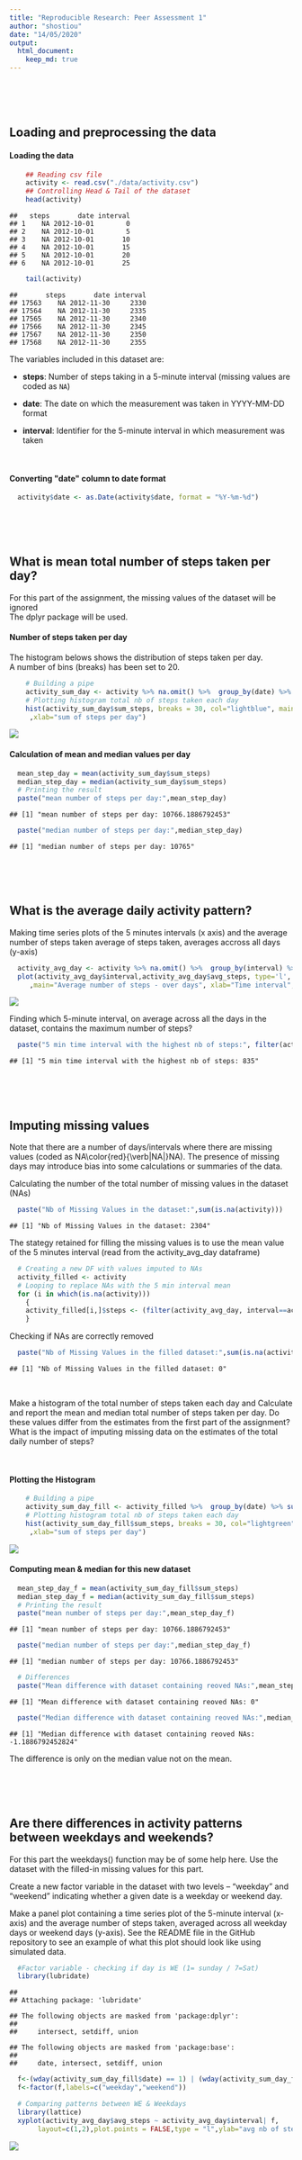 ```yaml
---
title: "Reproducible Research: Peer Assessment 1"
author: "shostiou"
date: "14/05/2020"
output: 
  html_document:
    keep_md: true
---
```


<br>
<br>
<br>


## Loading and preprocessing the data

#### Loading the data

```r
    ## Reading csv file
    activity <- read.csv("./data/activity.csv")
    ## Controlling Head & Tail of the dataset
    head(activity)
```

```
##   steps       date interval
## 1    NA 2012-10-01        0
## 2    NA 2012-10-01        5
## 3    NA 2012-10-01       10
## 4    NA 2012-10-01       15
## 5    NA 2012-10-01       20
## 6    NA 2012-10-01       25
```

```r
    tail(activity)
```

```
##       steps       date interval
## 17563    NA 2012-11-30     2330
## 17564    NA 2012-11-30     2335
## 17565    NA 2012-11-30     2340
## 17566    NA 2012-11-30     2345
## 17567    NA 2012-11-30     2350
## 17568    NA 2012-11-30     2355
```

The variables included in this dataset are:  

* **steps**: Number of steps taking in a 5-minute interval (missing
    values are coded as `NA`)

* **date**: The date on which the measurement was taken in YYYY-MM-DD
    format

* **interval**: Identifier for the 5-minute interval in which
    measurement was taken  

<br>

#### Converting "date" column to date format


```r
  activity$date <- as.Date(activity$date, format = "%Y-%m-%d")
```


<br>
<br>
<br>




## What is mean total number of steps taken per day?  

For this part of the assignment, the missing values of the dataset will be ignored  
The dplyr package will be used.  



#### Number of steps taken per day  

The histogram belows shows the distribution of steps taken per day.  
A number of bins (breaks) has been set to 20.  


```r
    # Building a pipe
    activity_sum_day <- activity %>% na.omit() %>%  group_by(date) %>% summarize(sum_steps =sum(steps))
    # Plotting histogram total nb of steps taken each day
    hist(activity_sum_day$sum_steps, breaks = 30, col="lightblue", main="total number of steps taken per day"
     ,xlab="sum of steps per day")
```

![](PA1_shostiou_files/figure-html/total_nb_steps_day-1.png)<!-- -->

#### Calculation of mean and median values per day  


```r
  mean_step_day = mean(activity_sum_day$sum_steps)
  median_step_day = median(activity_sum_day$sum_steps)
  # Printing the result
  paste("mean number of steps per day:",mean_step_day)
```

```
## [1] "mean number of steps per day: 10766.1886792453"
```

```r
  paste("median number of steps per day:",median_step_day)
```

```
## [1] "median number of steps per day: 10765"
```

<br>
<br>
<br>


## What is the average daily activity pattern?

Making time series plots of the 5 minutes intervals (x axis) and the average number of steps taken average of steps
taken, averages accross all days (y-axis)  


```r
  activity_avg_day <- activity %>% na.omit() %>%  group_by(interval) %>% summarize(avg_steps =mean(steps))
  plot(activity_avg_day$interval,activity_avg_day$avg_steps, type='l', col='darkblue'
     ,main="Average number of steps - over days", xlab="Time interval",ylab="Steps - averaged over days")
```

![](PA1_shostiou_files/figure-html/dayly_avg_pattern-1.png)<!-- -->

Finding which 5-minute interval, on average across all the days in the dataset, contains the maximum number of steps?  


```r
  paste("5 min time interval with the highest nb of steps:", filter(activity_avg_day,avg_steps==max(avg_steps))[1])
```

```
## [1] "5 min time interval with the highest nb of steps: 835"
```

<br>
<br>
<br>



## Imputing missing values

Note that there are a number of days/intervals where there are missing values (coded as NA\color{red}{\verb|NA|}NA). The presence of missing days may introduce bias into some calculations or summaries of the data.  

Calculating the number of the total number of missing values in the dataset (NAs)  


```r
  paste("Nb of Missing Values in the dataset:",sum(is.na(activity)))
```

```
## [1] "Nb of Missing Values in the dataset: 2304"
```

The stategy retained for filling the missing values is to use the mean value of the 5 minutes interval
(read from the activity_avg_day dataframe)  


```r
  # Creating a new DF with values imputed to NAs
  activity_filled <- activity
  # Looping to replace NAs with the 5 min interval mean
  for (i in which(is.na(activity)))
    {
    activity_filled[i,]$steps <- (filter(activity_avg_day, interval==activity_filled[i,]$interval)$avg_steps)
    }
```

Checking if NAs are correctly removed


```r
  paste("Nb of Missing Values in the filled dataset:",sum(is.na(activity_filled)))
```

```
## [1] "Nb of Missing Values in the filled dataset: 0"
```
<br>

Make a histogram of the total number of steps taken each day and Calculate and report the mean and median total number of steps taken per day. Do these values differ from the estimates from the first part of the assignment? What is the impact of imputing missing data on the estimates of the total daily number of steps?  

<br>

#### Plotting the Histogram  


```r
    # Building a pipe
    activity_sum_day_fill <- activity_filled %>%  group_by(date) %>% summarize(sum_steps =sum(steps))
    # Plotting histogram total nb of steps taken each day
    hist(activity_sum_day_fill$sum_steps, breaks = 30, col="lightgreen", main="total number of steps taken per day NAs filled"
     ,xlab="sum of steps per day")  
```

![](PA1_shostiou_files/figure-html/hist_plot_2-1.png)<!-- -->

#### Computing mean & median for this new dataset  


```r
  mean_step_day_f = mean(activity_sum_day_fill$sum_steps)
  median_step_day_f = median(activity_sum_day_fill$sum_steps)
  # Printing the result
  paste("mean number of steps per day:",mean_step_day_f)
```

```
## [1] "mean number of steps per day: 10766.1886792453"
```

```r
  paste("median number of steps per day:",median_step_day_f)
```

```
## [1] "median number of steps per day: 10766.1886792453"
```

```r
  # Differences
  paste("Mean difference with dataset containing reoved NAs:",mean_step_day - mean_step_day_f)
```

```
## [1] "Mean difference with dataset containing reoved NAs: 0"
```

```r
  paste("Median difference with dataset containing reoved NAs:",median_step_day - median_step_day_f)
```

```
## [1] "Median difference with dataset containing reoved NAs: -1.1886792452824"
```

The difference is only on the median value not on the mean.  

<br>
<br>
<br>


## Are there differences in activity patterns between weekdays and weekends?

For this part the weekdays() function may be of some help here. Use the dataset with the filled-in missing values for this part.  

Create a new factor variable in the dataset with two levels – “weekday” and “weekend” indicating whether a given date is a weekday or weekend day.  

Make a panel plot containing a time series plot of the 5-minute interval (x-axis) and the average number of steps taken, averaged across all weekday days or weekend days (y-axis). See the README file in the GitHub repository to see an example of what this plot should look like using simulated data.  


```r
  #Factor variable - checking if day is WE (1= sunday / 7=Sat)
  library(lubridate)
```

```
## 
## Attaching package: 'lubridate'
```

```
## The following objects are masked from 'package:dplyr':
## 
##     intersect, setdiff, union
```

```
## The following objects are masked from 'package:base':
## 
##     date, intersect, setdiff, union
```

```r
  f<-(wday(activity_sum_day_fill$date) == 1) | (wday(activity_sum_day_fill$date) == 7)
  f<-factor(f,labels=c("weekday","weekend"))

  # Comparing patterns between WE & Weekdays
  library(lattice)
  xyplot(activity_avg_day$avg_steps ~ activity_avg_day$interval| f,
       layout=c(1,2),plot.points = FALSE,type = "l",ylab="avg nb of steps", xlab="interval", main="pattern comp between WE & Weekdays")
```

![](PA1_shostiou_files/figure-html/week_comp-1.png)<!-- -->




